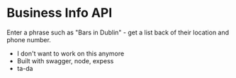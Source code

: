 # Business Info API


Enter a phrase such as "Bars in Dublin" - get a list back of their location and phone number.

  - I don't want to work on this anymore
  - Built with swagger, node, expess
  - ta-da
